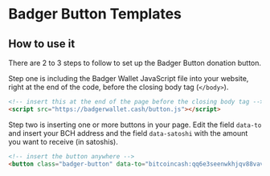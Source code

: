 # Badger Button Templates

## How to use it

There are 2 to 3 steps to follow to set up the Badger Button donation button.

Step one is including the Badger Wallet JavaScript file into your website, right at the end of the code, before the closing body tag (```</body>```).

```html
<!-- insert this at the end of the page before the closing body tag -->
<script src="https://badgerwallet.cash/button.js"></script>
```

Step two is inserting one or more buttons in your page. Edit the field ```data-to``` and insert your BCH address and the field ```data-satoshi``` with the amount you want to receive (in satoshis).

```html
<!-- insert the button anywhere -->
<button class="badger-button" data-to="bitcoincash:qq6e3seenwkhjqv88vavrlpfy7wc6mrzt5xqu0w5ch" data-satoshis="1000"><span>Donate 1000 satoshis</span></button>
```
